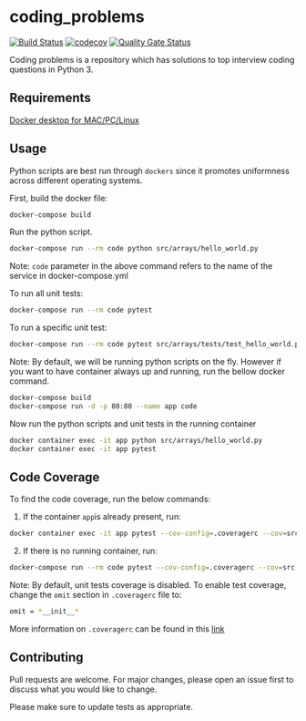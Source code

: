 # coding_problems

[![Build Status](https://travis-ci.org/Soumithri/coding_problems.svg?branch=master)](https://travis-ci.org/Soumithri/coding_problems)
[![codecov](https://codecov.io/gh/Soumithri/coding_problems/branch/master/graph/badge.svg)](https://codecov.io/gh/Soumithri/coding_problems)
[![Quality Gate Status](https://sonarcloud.io/api/project_badges/measure?project=Soumithri_coding_problems&metric=alert_status)](https://sonarcloud.io/dashboard?id=Soumithri_coding_problems)

Coding problems is a repository which has solutions to top interview coding questions in Python 3.

## Requirements

[Docker desktop for MAC/PC/Linux](https://docs.docker.com/get-docker/)

## Usage

Python scripts are best run through ``dockers`` since it promotes uniformness across different operating systems.

First, build the docker file:
```bash
docker-compose build
```

Run the python script.
```bash
docker-compose run --rm code python src/arrays/hello_world.py
```
Note: ``code`` parameter in the above command refers to the name of the service in docker-compose.yml

To run all unit tests:
```bash
docker-compose run --rm code pytest 
```

To run a specific unit test:
```bash
docker-compose run --rm code pytest src/arrays/tests/test_hello_world.py
```
Note: 
By default, we will be running python scripts on the fly. However if you want to have container
always up and running, run the bellow docker command.

```bash
docker-compose build
docker-compose run -d -p 80:80 --name app code
```
Now run the python scripts and unit tests in the running container
```bash
docker container exec -it app python src/arrays/hello_world.py
docker container exec -it app pytest
```

## Code Coverage
To find the code coverage, run the below commands:

1. If the container ``app``is already present, run:
```bash
docker container exec -it app pytest --cov-config=.coveragerc --cov=src
```
2. If there is no running container, run:
```bash
docker-compose run --rm code pytest --cov-config=.coveragerc --cov=src
```

Note: By default, unit tests coverage is disabled. 
To enable test coverage, change the ``omit`` section in ``.coveragerc`` file to:
```bash
omit = *__init__*
```
More information on ``.coveragerc`` can be found in this [link](https://coverage.readthedocs.io/en/coverage-5.0.4/config.html)

## Contributing
Pull requests are welcome. For major changes, please open an issue first to discuss what you would like to change.

Please make sure to update tests as appropriate.
